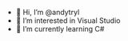 - 👋 Hi, I’m @andytryl
- 👀 I’m interested in Visual Studio
- 🌱 I’m currently learning C#

<!---
andytryl/andytryl is a ✨ special ✨ repository because its `README.md` (this file) appears on your GitHub profile.
You can click the Preview link to take a look at your changes.
--->

